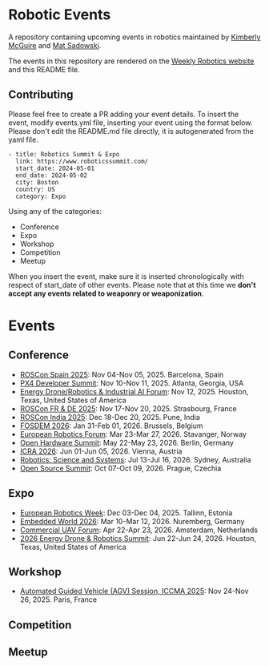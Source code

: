 # Robotic Events
A repository containing upcoming events in robotics maintained by [Kimberly McGuire](https://www.linkedin.com/in/knmcguire/) and [Mat Sadowski](https://www.linkedin.com/in/mateuszsadowski/).

The events in this repository are rendered on the [Weekly Robotics website](https://www.weeklyrobotics.com/events) and this README file.

## Contributing

Please feel free to create a PR adding your event details. To insert the event, modify events.yml file, inserting your event using the format below. Please don't edit the README.md file directly, it is autogenerated from the yaml file.

```
- title: Robotics Summit & Expo
  link: https://www.roboticssummit.com/
  start_date: 2024-05-01
  end_date: 2024-05-02
  city: Boston
  country: US
  category: Expo
```

Using any of the categories:
* Conference
* Expo
* Workshop
* Competition
* Meetup

When you insert the event, make sure it is inserted chronologically with respect of start_date of other events. Please note that at this time we **don't accept any events related to weaponry or weaponization**.

# Events


## Conference


* [ROSCon Spain 2025](https://roscon.org.es/ROSConES2025.html): Nov 04-Nov 05, 2025. Barcelona, Spain
* [PX4 Developer Summit](https://events.linuxfoundation.org/px4-developer-summit/): Nov 10-Nov 11, 2025. Atlanta, Georgia, USA
* [Energy Drone/Robotics & Industrial AI Forum](https://www.edrcoalition.com/energy-drones-robotics-industrial-ai-forum): Nov 12, 2025. Houston, Texas, United States of America
* [ROSCon FR & DE 2025](https://roscon.ros.org/de/2025/): Nov 17-Nov 20, 2025. Strasbourg, France
* [ROSCon India 2025](https://www.rosconindia.in/): Dec 18-Dec 20, 2025. Pune, India
* [FOSDEM 2026](https://fosdem.org/2026/): Jan 31-Feb 01, 2026. Brussels, Belgium
* [European Robotics Forum](https://erf2026.eu/): Mar 23-Mar 27, 2026. Stavanger, Norway
* [Open Hardware Summit](https://2026.oshwa.org/): May 22-May 23, 2026. Berlin, Germany
* [ICRA 2026](https://2026.ieee-icra.org/): Jun 01-Jun 05, 2026. Vienna, Austria
* [Robotics: Science and Systems](https://roboticsconference.org/): Jul 13-Jul 16, 2026. Sydney, Australia
* [Open Source Summit](https://events.linuxfoundation.org/open-source-summit-europe/): Oct 07-Oct 09, 2026. Prague, Czechia

## Expo


* [European Robotics Week](https://eu-robotics.net/european-robotics-week/): Dec 03-Dec 04, 2025. Tallinn, Estonia
* [Embedded World 2026](https://www.embedded-world.de/en): Mar 10-Mar 12, 2026. Nuremberg, Germany
* [Commercial UAV Forum](https://www.forumuav.com/): Apr 22-Apr 23, 2026. Amsterdam, Netherlands
* [2026 Energy Drone & Robotics Summit](https://www.edrcoalition.com/2026-energy-drone-robotics-summit): Jun 22-Jun 24, 2026. Houston, Texas, United States of America

## Workshop


* [Automated Guided Vehicle (AGV) Session, ICCMA 2025](https://iccma.org/Session1.html): Nov 24-Nov 26, 2025. Paris, France

## Competition



## Meetup


